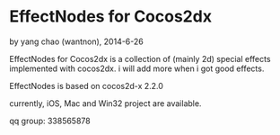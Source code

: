﻿EffectNodes for Cocos2dx
==========
by yang chao (wantnon), 2014-6-26  

EffectNodes for Cocos2dx is a collection of (mainly 2d) special effects implemented with cocos2dx. i will add more when i got good effects.  
  
EffectNodes is based on cocos2d-x 2.2.0   
   
currently, iOS, Mac and Win32 project are available.  
    
  
qq group: 338565878   
  